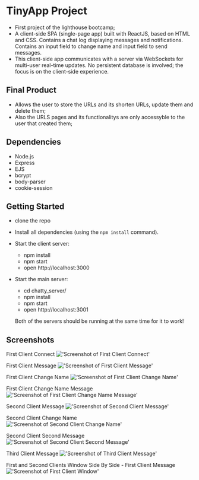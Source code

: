 # TinyApp Project

- First project of the lighthouse bootcamp;
- A client-side SPA (single-page app) built with ReactJS, based on HTML and CSS. Contains a chat log displaying messages and notifications. Contains an input field to change name and input field to send messages.
- This client-side app communicates with a server via WebSockets for multi-user real-time updates. No persistent database is involved; the focus is on the client-side experience.

## Final Product

- Allows the user to store the URLs and its shorten URLs, update them and delete them;
- Also the URLS pages and its functionalitys are only accessyble to the user that created them;

## Dependencies

- Node.js
- Express
- EJS
- bcrypt
- body-parser
- cookie-session

## Getting Started

- clone the repo
- Install all dependencies (using the `npm install` command).
- Start the client server:

  - npm install
  - npm start
  - open http://localhost:3000

- Start the main server:

  - cd chatty_server/
  - npm install
  - npm start
  - open http://localhost:3001

  Both of the servers should be running at the same time for it to work!

## Screenshots

First Client Connect
!['Screenshot of First Client Connect'](https://github.com/Lzduque/chatty-app/blob/master/docs/first-client-connect.png?raw=true)

First Client Message
!['Screenshot of First Client Message'](https://github.com/Lzduque/chatty-app/blob/master/docs/first-client-hi.png?raw=true)

First Client Change Name
!['Screenshot of First Client Change Name'](https://github.com/Lzduque/chatty-app/blob/master/docs/first-client-change-name.png?raw=true)

First Client Change Name Message
!['Screenshot of First Client Change Name Message'](https://github.com/Lzduque/chatty-app/blob/master/docs/first-client-name-message.png?raw=true)

Second Client Message
!['Screenshot of Second Client Message'](https://github.com/Lzduque/chatty-app/blob/master/docs/second-client-message.png?raw=true)

Second Client Change Name
!['Screenshot of Second Client Change Name'](https://github.com/Lzduque/chatty-app/blob/master/docs/second-client-change-name.png?raw=true)

Second Client Second Message
!['Screenshot of Second Client Second Message'](https://github.com/Lzduque/chatty-app/blob/master/docs/second-client-second-message.png?raw=true)

Third Client Message
!['Screenshot of Third Client Message'](https://github.com/Lzduque/chatty-app/blob/master/docs/third-client-message.png?raw=true)

First and Second Clients Window Side By Side - First Client Message
!['Screenshot of First Client Window'](https://github.com/Lzduque/chatty-app/blob/master/docs/first-and-second-clients-message.png?raw=true)

